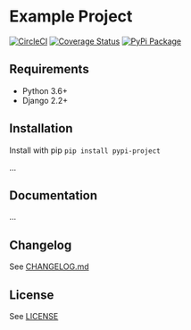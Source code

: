 # Example Project

[![CircleCI](https://circleci.com/gh/pennlabs/github-project.svg?style=shield)](https://circleci.com/gh/pennlabs/github-project)
[![Coverage Status](https://codecov.io/gh/pennlabs/github-project/branch/master/graph/badge.svg)](https://codecov.io/gh/pennlabs/github-project)
[![PyPi Package](https://img.shields.io/pypi/v/pypi-project.svg)](https://pypi.org/project/pypi-project/)

## Requirements

* Python 3.6+
* Django 2.2+

## Installation

Install with pip `pip install pypi-project`

...

## Documentation

...

## Changelog

See [CHANGELOG.md](https://github.com/pennlabs/github-project/blob/master/CHANGELOG.md)

## License

See [LICENSE](https://github.com/pennlabs/github-project/blob/master/LICENSE)